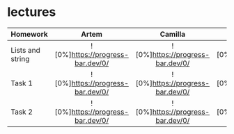 # lectures

| Homework                    | Artem                            | Camilla                          | Danil                            |
| --------------------------- |:--------------------------------:|:--------------------------------:|:--------------------------------:|
| Lists and string            | ![0%]https://progress-bar.dev/0/ | ![0%]https://progress-bar.dev/0/ | ![0%]https://progress-bar.dev/0/ |
| Task 1                      | ![0%]https://progress-bar.dev/0/ | ![0%]https://progress-bar.dev/0/ | ![0%]https://progress-bar.dev/0/ |
| Task 2                      | ![0%]https://progress-bar.dev/0/ | ![0%]https://progress-bar.dev/0/ | ![0%]https://progress-bar.dev/0/ |
